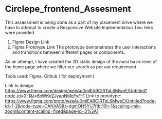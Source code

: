 # Circlepe_frontend_Assesment

This assessment is being done as a part of my placement drive where we have to attempt to create a Responsive Website Implementation
Two links were provided
1. Figma Design Link
2. Figma Prototype Link
The prototype demonstrates the user interactions and transitions between different pages or components. 

As an attempt, I have created the 2D static design of the most basic level of the home page where we filter our search as per our requirement 

Tools used: Figma, Github ( for deployment )

Link to design: https://www.figma.com/design/weeAu0mlEARCIRTqL6MwpE/Untitled?node-id=0-1&t=6oWKdZJyapNMqFyF-1
Link to prototype: https://www.figma.com/proto/weeAu0mlEARCIRTqL6MwpE/Untitled?node-id=1-2&node-type=CANVAS&t=dgmOH5YU7fIbt10h-1&scaling=min-zoom&content-scaling=fixed&page-id=0%3A1
